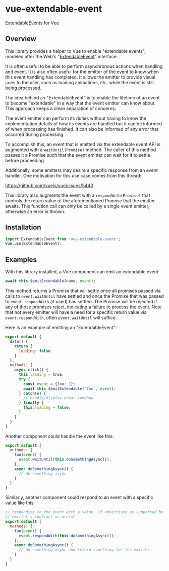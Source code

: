 # vue-extendable-event
ExtendableEvents for Vue

## Overview

This library provides a helper to Vue to enable "extendable events", modeled
after the Web's "[ExtendableEvent](https://developer.mozilla.org/en-US/docs/Web/API/ExtendableEvent)" interface.

It is often useful to be able to perform asynchronous actions when handling
and event. It is also often useful for the emitter of the event to know when
this event handling has completed. It allows the emitter to provide visual
cues to the user, such as loading animations, etc. while the event is still
being processed.

The idea behind an "ExtendableEvent" is to enable the lifetime of an event to
become "extendable" in a way that the event emitter can know about. This
approach keeps a clean separation of concerns:

The event emitter can perform its duties without having to know the
implementation details of how its events are handled but it can be informed of
when processing has finished. It can also be informed of any error that
occurred during processing.

To accomplish this, an event that is emitted via the extendable event API
is augmented with a `waitUntil(Promise)` method. The caller of this method
passes it a Promise such that the event emitter can wait for it to settle
before proceeding.

Additionally, some emitters may desire a specific response from an event
handler. One motivation for this use case comes from this thread:

https://github.com/vuejs/vue/issues/5443

This library also augments the event with a `respondWith(Promise)` that
controls the return value of the aforementioned Promise that the emitter
awaits. This function call can only be called by a single event emitter,
otherwise an error is thrown.

## Installation

```js
import ExtendableEvent from 'vue-extendable-event';
Vue.use(ExtendableEvent);
```

## Examples

With this library installed, a Vue component can emit an extendable event:

```js
await this.$emitExtendable(name, event);
```

This method returns a Promise that will settle once all promises passed via
calls to `event.waitUntil` have settled and once the Promise that was passed to
`event.respondWith` (if used) has settled. The Promise will be rejected if any
of those promises reject, indicating a failure to process the event. Note that
not every emitter will have a need for a specific return value via
`event.respondWith`, often `event.waitUntil` will suffice.

Here is an example of emitting an "ExtendableEvent":

```js
export default {
  data() {
    return {
      loading: false
    }
  },
  methods: {
    async click() {
      this.loading = true;
      try {
        const event = {foo: 1};
        await this.$emitExtendable('foo', event);
      } catch(e) {
        // handle/display error somehow
      } finally {
        this.loading = false;
      }
    }
  }
}
```

Another component could handle the event like this:

```js
export default {
  methods: {
    foo(event) {
      event.waitUntil(this.doSomethingAsync());
    },
    async doSomethingAsync() {
      // do something async
    }
  }
}
```

Similarly, another component could respond to an event with a specific
value like this:

```js
// responding to the event with a value, if advertised as supported by the
// emitter's contract as useful
export default {
  methods: {
    foo(event) {
      event.respondWith(this.doSomethingAsync());
    },
    async doSomethingAsync() {
      // do something async and return something for the emitter
    }
  }
}
```
